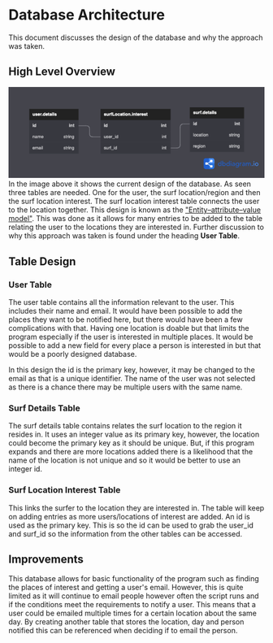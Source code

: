 # Database Architecture
This document discusses the design of the database and why the approach was 
taken.

## High Level Overview
![database-design](Images/database-design.png)
In the image above it shows the current design of the database. As seen
three tables are needed. One for the user, the surf location/region and
then the surf location interest. The surf location interest table connects
the user to the location together. This design is known as the
["Entity–attribute–value model"](https://en.wikipedia.org/wiki/Entity–attribute–value_model).
This was done as it allows for many entries to be added to the table
relating the user to the locations they are interested in. Further
discussion to why this approach was taken is found under the heading
**User Table**.

## Table Design
### User Table
The user table contains all the information relevant to the user. This
includes their name and email. It would have been possible to add the
places they want to be notified here, but there would have been a few
complications with that. Having one location is doable but that limits the
program especially if the user is interested in multiple places. It would
be possible to add a new field for every place a person is interested in
but that would be a poorly designed database.

In this design the id is the primary key, however, it may be changed to the
email as that is a unique identifier. The name of the user was not selected
as there is a chance there may be multiple users with the same name.

### Surf Details Table
The surf details table contains relates the surf location to the region it
resides in. It uses an integer value as its primary key, however, the
location could become the primary key as it should be unique. But, if this
program expands and there are more locations added there is a likelihood
that the name of the location is not unique and so it would be better to
use an integer id.

### Surf Location Interest Table
This links the surfer to the location they are interested in. The table
will keep on adding entries as more users/locations of interest are added.
An id is used as the primary key. This is so the id can be used to grab the
user_id and surf_id so the information from the other tables can be accessed.

## Improvements
This database allows for basic functionality of the program such as finding 
the places of interest and getting a user's email. However, this is quite 
limited as it will continue to email people however often the script runs 
and if the conditions meet the requirements to notify a user. This means 
that a user could be emailed multiple times for a certain location about 
the same day. By creating another table that stores the location, day and 
person notified this can be referenced when deciding if to email the person. 